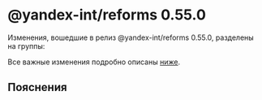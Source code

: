 # @yandex-int/reforms 0.55.0

<!-- ЧЕЛОВЕЧЕСКОЕ ВСТУПЛЕНИЕ -->

Изменения, вошедшие в релиз @yandex-int/reforms 0.55.0, разделены на группы:

Все важные изменения подробно описаны [ниже](#Пояснения).

## Пояснения

